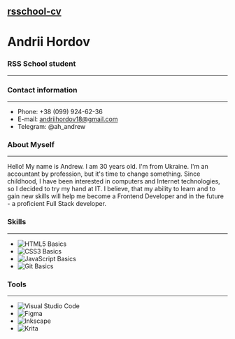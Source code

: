 [rsschool-cv]()
----------------------------------------------------------------------------------------------------------------------------------------

# Andrii Hordov

### RSS School student
----------------------------------------------------------------------------------------------------------------------------------------

### Contact information
----------------------------------------------------------------------------------------------------------------------------------------
- Phone: +38 (099) 924-62-36
- E-mail: andriihordov18@gmail.com
- Telegram: @ah_andrew


### About Myself
----------------------------------------------------------------------------------------------------------------------------------------
Hello! My name is Andrew. I am 30 years old. I'm from Ukraine. I'm an accountant by profession, but it's time to change something. Since childhood, I have been interested in computers and Internet technologies, so I decided to try my hand at IT.	I believe, that my ability to learn and to gain new skills will help me become a Frontend Developer and in the future - a proficient Full Stack developer.

### Skills
----------------------------------------------------------------------------------------------------------------------------------------
- ![HTML5](https://img.shields.io/badge/html5-%23E34F26.svg?style=for-the-badge&logo=html5&logoColor=white) Basics
- ![CSS3](https://img.shields.io/badge/css3-%231572B6.svg?style=for-the-badge&logo=css3&logoColor=white) Basics
- ![JavaScript](https://img.shields.io/badge/javascript-%23323330.svg?style=for-the-badge&logo=javascript&logoColor=%23F7DF1E) Basics
- ![Git](https://img.shields.io/badge/git-%23F05033.svg?style=for-the-badge&logo=git&logoColor=white) Basics

### Tools
----------------------------------------------------------------------------------------------------------------------------------------
- ![Visual Studio Code](https://img.shields.io/badge/Visual%20Studio%20Code-0078d7.svg?style=for-the-badge&logo=visual-studio-code&logoColor=white)
- ![Figma](https://img.shields.io/badge/figma-%23F24E1E.svg?style=for-the-badge&logo=figma&logoColor=white)
- ![Inkscape](https://img.shields.io/badge/Inkscape-e0e0e0?style=for-the-badge&logo=inkscape&logoColor=080A13)
- ![Krita](https://img.shields.io/badge/Krita-203759?style=for-the-badge&logo=krita&logoColor=EEF37B)

